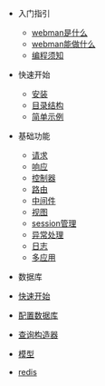 - 入门指引

  - [webman是什么](README.md)
  - [webman能做什么](what-can-do.md)
  - [编程须知](attention.md)
  
- 快速开始
  
  - [安装](install.md)
  - [目录结构](directory.md)
  - [简单示例](tutorial.md)

- 基础功能

  - [请求](request.md)
  - [响应](response.md)
  - [控制器](controller.md)
  - [路由](route.md)
  - [中间件](middleware.md)
  - [视图](view.md)
  - [session管理](session.md)
  - [异常处理](exception.md)
  - [日志](log.md)
  - [多应用](multiapp.md)

- 数据库

 - [快速开始](db/tutorial.md)
 - [配置数据库](db/config.md)
 - [查询构造器](db/queries.md)
 - [模型](db/model.md)
 - [redis](redis.md)
 
 
 
 



